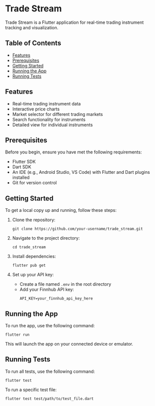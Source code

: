 # Trade Stream

Trade Stream is a Flutter application for real-time trading instrument tracking and visualization.



## Table of Contents

- [Features](#features)
- [Prerequisites](#prerequisites)
- [Getting Started](#getting-started)
- [Running the App](#running-the-app)
- [Running Tests](#running-tests)


## Features

- Real-time trading instrument data
- Interactive price charts
- Market selector for different trading markets
- Search functionality for instruments
- Detailed view for individual instruments

## Prerequisites

Before you begin, ensure you have met the following requirements:

- Flutter SDK
- Dart SDK
- An IDE (e.g., Android Studio, VS Code) with Flutter and Dart plugins installed
- Git for version control

## Getting Started

To get a local copy up and running, follow these steps:

1. Clone the repository:
   ```
   git clone https://github.com/your-username/trade_stream.git
   ```

2. Navigate to the project directory:
   ```
   cd trade_stream
   ```

3. Install dependencies:
   ```
   flutter pub get
   ```

4. Set up your API key:
   - Create a file named `.env` in the root directory
   - Add your Finnhub API key:
     ```
     API_KEY=your_finnhub_api_key_here
     ```

## Running the App

To run the app, use the following command:

```
flutter run
```

This will launch the app on your connected device or emulator.

## Running Tests

To run all tests, use the following command:

```
flutter test
```

To run a specific test file:

```
flutter test test/path/to/test_file.dart
```
